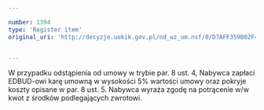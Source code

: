 ```yaml
---

number: 1394
type: 'Register item'
original_uri: 'http://decyzje.uokik.gov.pl/nd_wz_um.nsf/0/D7AFF359B02F468FC1257447004560D3?OpenDocument'


---
```


W przypadku odstąpienia od umowy w trybie par. 8 ust. 4, Nabywca zapłaci EDBUD-owi karę umowną w wysokości 5% wartości umowy oraz pokryje koszty opisane w par. 8 ust. 5. Nabywca wyraża zgodę na potrącenie w/w kwot z środków podlegających zwrotowi.
